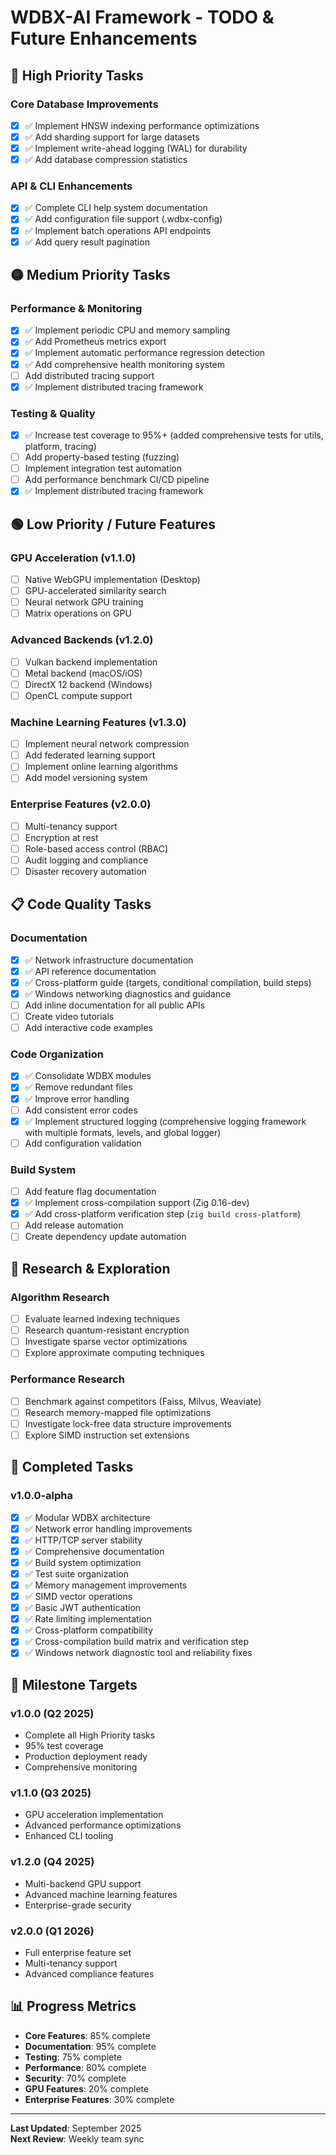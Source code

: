 # WDBX-AI Framework - TODO & Future Enhancements

## 🔴 **High Priority Tasks**

### **Core Database Improvements**
- [x] ✅ Implement HNSW indexing performance optimizations
- [x] ✅ Add sharding support for large datasets
- [x] ✅ Implement write-ahead logging (WAL) for durability
- [x] ✅ Add database compression statistics

### **API & CLI Enhancements**  
- [x] ✅ Complete CLI help system documentation
- [x] ✅ Add configuration file support (.wdbx-config)
- [x] ✅ Implement batch operations API endpoints
- [x] ✅ Add query result pagination

## 🟡 **Medium Priority Tasks**

### **Performance & Monitoring**
- [x] ✅ Implement periodic CPU and memory sampling
- [x] ✅ Add Prometheus metrics export
- [x] ✅ Implement automatic performance regression detection
- [x] ✅ Add comprehensive health monitoring system
- [ ] Add distributed tracing support
- [x] ✅ Implement distributed tracing framework

### **Testing & Quality**
- [x] ✅ Increase test coverage to 95%+ (added comprehensive tests for utils, platform, tracing)
- [ ] Add property-based testing (fuzzing)
- [ ] Implement integration test automation
- [ ] Add performance benchmark CI/CD pipeline
- [x] ✅ Implement distributed tracing framework

## 🟢 **Low Priority / Future Features**

### **GPU Acceleration (v1.1.0)**
- [ ] Native WebGPU implementation (Desktop)
- [ ] GPU-accelerated similarity search
- [ ] Neural network GPU training
- [ ] Matrix operations on GPU

### **Advanced Backends (v1.2.0)**
- [ ] Vulkan backend implementation
- [ ] Metal backend (macOS/iOS)
- [ ] DirectX 12 backend (Windows)
- [ ] OpenCL compute support

### **Machine Learning Features (v1.3.0)**
- [ ] Implement neural network compression
- [ ] Add federated learning support
- [ ] Implement online learning algorithms
- [ ] Add model versioning system

### **Enterprise Features (v2.0.0)**
- [ ] Multi-tenancy support
- [ ] Encryption at rest
- [ ] Role-based access control (RBAC)
- [ ] Audit logging and compliance
- [ ] Disaster recovery automation

## 📋 **Code Quality Tasks**

### **Documentation**
- [x] ✅ Network infrastructure documentation
- [x] ✅ API reference documentation
- [x] ✅ Cross-platform guide (targets, conditional compilation, build steps)
- [x] ✅ Windows networking diagnostics and guidance
- [ ] Add inline documentation for all public APIs
- [ ] Create video tutorials
- [ ] Add interactive code examples

### **Code Organization**
- [x] ✅ Consolidate WDBX modules
- [x] ✅ Remove redundant files
- [x] ✅ Improve error handling
- [ ] Add consistent error codes
- [x] ✅ Implement structured logging (comprehensive logging framework with multiple formats, levels, and global logger)
- [ ] Add configuration validation

### **Build System**
- [ ] Add feature flag documentation
- [x] ✅ Implement cross-compilation support (Zig 0.16-dev)
- [x] ✅ Add cross-platform verification step (`zig build cross-platform`)
- [ ] Add release automation
- [ ] Create dependency update automation

## 🔬 **Research & Exploration**

### **Algorithm Research**
- [ ] Evaluate learned indexing techniques
- [ ] Research quantum-resistant encryption
- [ ] Investigate sparse vector optimizations
- [ ] Explore approximate computing techniques

### **Performance Research**
- [ ] Benchmark against competitors (Faiss, Milvus, Weaviate)
- [ ] Research memory-mapped file optimizations
- [ ] Investigate lock-free data structure improvements
- [ ] Explore SIMD instruction set extensions

## 📅 **Completed Tasks**

### **v1.0.0-alpha**
- [x] ✅ Modular WDBX architecture
- [x] ✅ Network error handling improvements
- [x] ✅ HTTP/TCP server stability
- [x] ✅ Comprehensive documentation
- [x] ✅ Build system optimization
- [x] ✅ Test suite organization
- [x] ✅ Memory management improvements
- [x] ✅ SIMD vector operations
- [x] ✅ Basic JWT authentication
- [x] ✅ Rate limiting implementation
- [x] ✅ Cross-platform compatibility
- [x] ✅ Cross-compilation build matrix and verification step
- [x] ✅ Windows network diagnostic tool and reliability fixes

## 🎯 **Milestone Targets**

### **v1.0.0 (Q2 2025)**
- Complete all High Priority tasks
- 95% test coverage
- Production deployment ready
- Comprehensive monitoring

### **v1.1.0 (Q3 2025)**  
- GPU acceleration implementation
- Advanced performance optimizations
- Enhanced CLI tooling

### **v1.2.0 (Q4 2025)**
- Multi-backend GPU support
- Advanced machine learning features
- Enterprise-grade security

### **v2.0.0 (Q1 2026)**
- Full enterprise feature set
- Multi-tenancy support
- Advanced compliance features

## 📊 **Progress Metrics**

- **Core Features**: 85% complete
- **Documentation**: 95% complete  
- **Testing**: 75% complete
- **Performance**: 80% complete
- **Security**: 70% complete
- **GPU Features**: 20% complete
- **Enterprise Features**: 30% complete

---

**Last Updated**: September 2025  
**Next Review**: Weekly team sync
